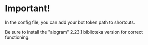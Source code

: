 # Important!

In the config file, you can add your bot token path to shortcuts.

Be sure to install the "aiogram" 2.23.1 biblioteka version for correct functioning.
